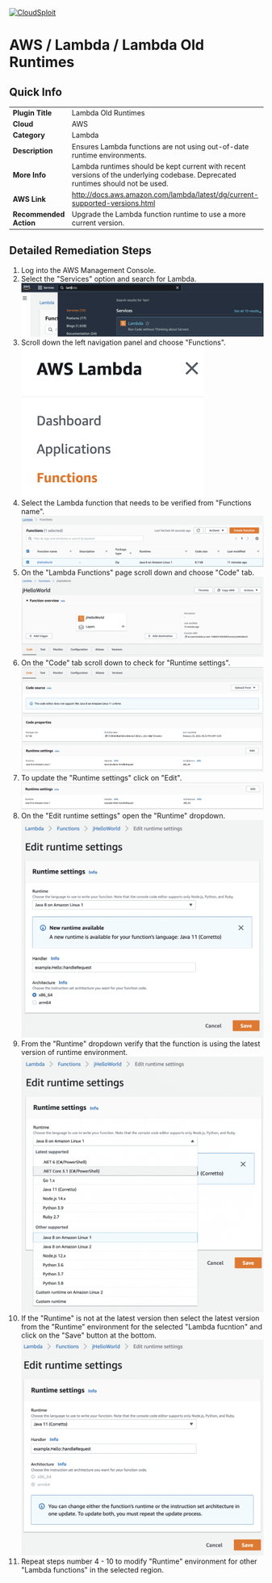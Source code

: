 [![CloudSploit](https://cloudsploit.com/img/logo-new-big-text-100.png "CloudSploit")](https://cloudsploit.com)

# AWS / Lambda / Lambda Old Runtimes

## Quick Info

| | |
|-|-|
| **Plugin Title** | Lambda Old Runtimes |
| **Cloud** | AWS |
| **Category** | Lambda |
| **Description** | Ensures Lambda functions are not using out-of-date runtime environments. |
| **More Info** | Lambda runtimes should be kept current with recent versions of the underlying codebase. Deprecated runtimes should not be used. |
| **AWS Link** | http://docs.aws.amazon.com/lambda/latest/dg/current-supported-versions.html |
| **Recommended Action** | Upgrade the Lambda function runtime to use a more current version. |

## Detailed Remediation Steps
1. Log into the AWS Management Console.
2. Select the "Services" option and search for Lambda. </br> <img src="/resources/aws/lambda/lambda-old-runtimes/step2.png"/>
3. Scroll down the left navigation panel and choose "Functions".</br> <img src="/resources/aws/lambda/lambda-old-runtimes/step3.png"/>
4. Select the Lambda function that needs to be verified from "Functions name".</br> <img src="/resources/aws/lambda/lambda-old-runtimes/step4.png"/>
5. On the "Lambda Functions" page scroll down and choose "Code" tab.</br> <img src="/resources/aws/lambda/lambda-old-runtimes/step5.png"/>
6. On the "Code" tab scroll down to check for "Runtime settings".</br> <img src="/resources/aws/lambda/lambda-old-runtimes/step6.png"/>
7. To update the "Runtime settings" click on "Edit". </br> <img src="/resources/aws/lambda/lambda-old-runtimes/step7.png"/>
8. On the "Edit runtime settings" open the "Runtime" dropdown.</br> <img src="/resources/aws/lambda/lambda-old-runtimes/step8.png"/>
9. From the "Runtime" dropdown verify that the function is using the latest version of runtime environment.</br> <img src="/resources/aws/lambda/lambda-old-runtimes/step9.png"/>
10. If the "Runtime" is not at the latest version then select the latest version from the "Runtime" environment for the selected "Lambda fucntion" and click on the "Save" button at the bottom.</br> <img src="/resources/aws/lambda/lambda-old-runtimes/step10.png"/>
11. Repeat steps number 4 - 10 to modify "Runtime" environment for other "Lambda functions" in the selected region.</br>
